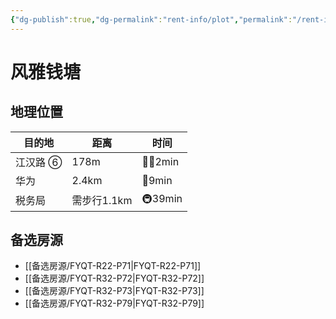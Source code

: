 ```yaml
---
{"dg-publish":true,"dg-permalink":"rent-info/plot","permalink":"/rent-info/plot/"}
---
```



# 风雅钱塘

## 地理位置

| 目的地   | 距离        | 时间      |
| -------- | ----------- | --------- |
| 江汉路 ⑥ | 178m        | 🚶‍♂️2min |
| 华为     | 2.4km       | 🛵9min    |
| 税务局   | 需步行1.1km | 🚇39min   |

## 备选房源

- [[备选房源/FYQT-R22-P71\|FYQT-R22-P71]]
- [[备选房源/FYQT-R32-P72\|FYQT-R32-P72]]
- [[备选房源/FYQT-R32-P73\|FYQT-R32-P73]]
- [[备选房源/FYQT-R32-P79\|FYQT-R32-P79]]

